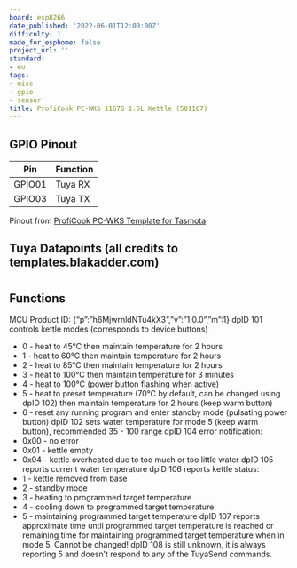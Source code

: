 ```yaml
---
board: esp8266
date_published: '2022-06-01T12:00:00Z'
difficulty: 1
made_for_esphome: false
project_url: ''
standard:
- eu
tags:
- misc
- gpio
- sensor
title: ProfiCook PC-WKS 1167G 1.5L Kettle (501167)
---
```


## GPIO Pinout

| Pin    | Function                              |
| ------ | ------------------------------------- |
| GPIO01 | Tuya RX                               |
| GPIO03 | Tuya TX                               |
Pinout from [ProfiCook PC-WKS Template for Tasmota](https://templates.blakadder.com/proficook_PC-WKS_1167.html)

## Tuya Datapoints (all credits to templates.blakadder.com)

#

## Functions

MCU Product ID: {“p”:”h6MjwrnldNTu4kX3”,”v”:”1.0.0”,”m”:1}
dpID 101 controls kettle modes (corresponds to device buttons)
- 0 - heat to 45°C then maintain temperature for 2 hours
- 1 - heat to 60°C then maintain temperature for 2 hours
- 2 - heat to 85°C then maintain temperature for 2 hours
- 3 - heat to 100°C then maintain temperature for 3 minutes
- 4 - heat to 100°C (power button flashing when active)
- 5 - heat to preset temperature (70°C by default, can be changed using dpID 102) then maintain temperature for 2 hours (keep warm button)
- 6 - reset any running program and enter standby mode (pulsating power button)
dpID 102 sets water temperature for mode 5 (keep warm button), recommended 35 - 100 range
dpID 104 error notification:
- 0x00 - no error
- 0x01 - kettle empty
- 0x04 - kettle overheated due to too much or too little water
dpID 105 reports current water temperature
dpID 106 reports kettle status:
- 1 - kettle removed from base
- 2 - standby mode
- 3 - heating to programmed target temperature
- 4 - cooling down to programmed target temperature
- 5 - maintaining programmed target temperature
dpID 107 reports approximate time until programmed target temperature is reached or remaining time for maintaining programmed target temperature when in mode 5. Cannot be changed!
dpID 108 is still unknown, it is always reporting 5 and doesn’t respond to any of the TuyaSend commands.